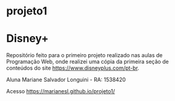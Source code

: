 # projeto1

# Disney+
Repositório feito para o primeiro projeto realizado nas aulas de Programação Web, onde realizei uma cópia da primeira seção de conteúdos do site https://www.disneyplus.com/pt-br.

Aluna
Mariane Salvador Longuini - RA: 1538420

Acesso
https://marianesl.github.io/projeto1/